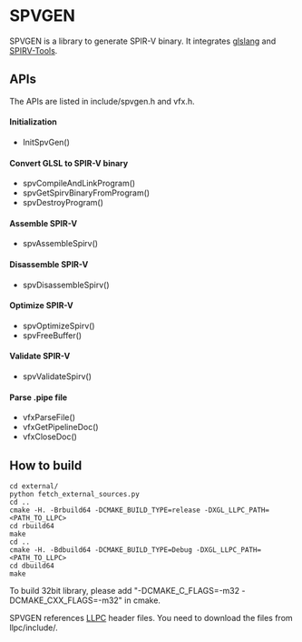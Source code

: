 # SPVGEN

SPVGEN is a library to generate SPIR-V binary. It integrates [glslang](https://github.com/KhronosGroup/glslang) and [SPIRV-Tools](https://github.com/KhronosGroup/SPIRV-Tools).

## APIs
The APIs are listed in include/spvgen.h and vfx.h.

#### Initialization
* InitSpvGen()

#### Convert GLSL to SPIR-V binary
* spvCompileAndLinkProgram()
* spvGetSpirvBinaryFromProgram()
* spvDestroyProgram()

#### Assemble SPIR-V
* spvAssembleSpirv()

#### Disassemble SPIR-V
* spvDisassembleSpirv()

#### Optimize SPIR-V
* spvOptimizeSpirv()
* spvFreeBuffer()

#### Validate SPIR-V
* spvValidateSpirv()

#### Parse .pipe file
* vfxParseFile()
* vfxGetPipelineDoc()
* vfxCloseDoc()


## How to build

```
cd external/
python fetch_external_sources.py
cd ..
cmake -H. -Brbuild64 -DCMAKE_BUILD_TYPE=release -DXGL_LLPC_PATH=<PATH_TO_LLPC> 
cd rbuild64
make
cd ..
cmake -H. -Bdbuild64 -DCMAKE_BUILD_TYPE=Debug -DXGL_LLPC_PATH=<PATH_TO_LLPC>
cd dbuild64
make
```
To build 32bit library, please add "-DCMAKE_C_FLAGS=-m32 -DCMAKE_CXX_FLAGS=-m32" in cmake.

SPVGEN references [LLPC](https://github.com/GPUOpen-Drivers/llpc) header files. You need to download the files from llpc/include/.



